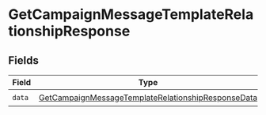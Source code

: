 # GetCampaignMessageTemplateRelationshipResponse


## Fields

| Field                                                                                                                               | Type                                                                                                                                | Required                                                                                                                            | Description                                                                                                                         |
| ----------------------------------------------------------------------------------------------------------------------------------- | ----------------------------------------------------------------------------------------------------------------------------------- | ----------------------------------------------------------------------------------------------------------------------------------- | ----------------------------------------------------------------------------------------------------------------------------------- |
| `data`                                                                                                                              | [GetCampaignMessageTemplateRelationshipResponseData](../../models/components/GetCampaignMessageTemplateRelationshipResponseData.md) | :heavy_check_mark:                                                                                                                  | N/A                                                                                                                                 |